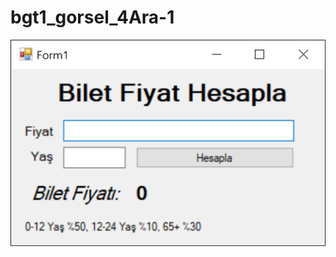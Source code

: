 # bgt1_gorsel_4Ara-1


![gorsel](https://github.com/ezfesoft/bgt1_gorsel_4Ara-1/blob/master/bgt1_gorsel_4Ara-1/ornek.png)
